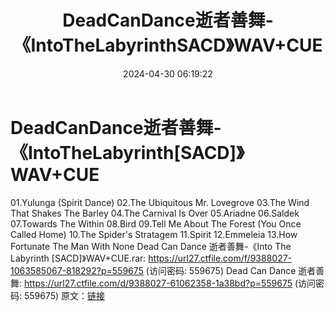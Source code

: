﻿---
title: DeadCanDance逝者善舞-《IntoTheLabyrinthSACD》WAV+CUE
date: 2024-04-30 06:19:22
categories: 外语音乐
tags: 外语音乐
---
# DeadCanDance逝者善舞-《IntoTheLabyrinth[SACD]》WAV+CUE

01.Yulunga (Spirit Dance)
02.The Ubiquitous Mr. Lovegrove
03.The Wind That Shakes The Barley
04.The Carnival Is Over
05.Ariadne
06.Saldek
07.Towards The Within
08.Bird
09.Tell Me About The Forest (You Once Called Home)
10.The Spider's Stratagem
11.Spirit
12.Emmeleia
13.How Fortunate The Man With None
Dead Can Dance 逝者善舞-《Into The Labyrinth [SACD]》WAV+CUE.rar:
https://url27.ctfile.com/f/9388027-1063585067-818292?p=559675
(访问密码: 559675)
Dead Can Dance 逝者善舞: https://url27.ctfile.com/d/9388027-61062358-1a38bd?p=559675
(访问密码: 559675)
原文：[链接](https://blog.sina.com.cn/s/blog_1647c7e76010315em.html)